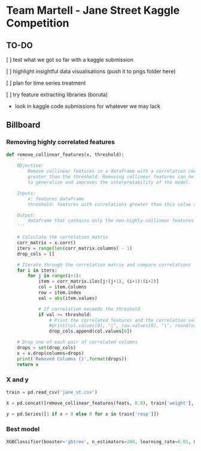 # Team Martell - Jane Street Kaggle Competition

## TO-DO

[ ] test what we got so far with a kaggle submission

[ ] highlight insightful data visualisations (push it to pngs folder here)

[ ] plan for time series treatment

[ ] try feature extracting libraries (boruta)

* look in kaggle code submissions for whatever we may lack

## Billboard

### Removing highly correlated features
```python
def remove_collinear_features(x, threshold):
    '''
    Objective:
        Remove collinear features in a dataframe with a correlation coefficient
        greater than the threshold. Removing collinear features can help a model 
        to generalize and improves the interpretability of the model.

    Inputs: 
        x: features dataframe
        threshold: features with correlations greater than this value are removed

    Output: 
        dataframe that contains only the non-highly-collinear features
    '''

    # Calculate the correlation matrix
    corr_matrix = x.corr()
    iters = range(len(corr_matrix.columns) - 1)
    drop_cols = []

    # Iterate through the correlation matrix and compare correlations
    for i in iters:
        for j in range(i+1):
            item = corr_matrix.iloc[j:(j+1), (i+1):(i+2)]
            col = item.columns
            row = item.index
            val = abs(item.values)

            # If correlation exceeds the threshold
            if val >= threshold:
                # Print the correlated features and the correlation value
                #print(col.values[0], "|", row.values[0], "|", round(val[0][0], 2))
                drop_cols.append(col.values[0])

    # Drop one of each pair of correlated columns
    drops = set(drop_cols)
    x = x.drop(columns=drops)
    print('Removed Columns {}'.format(drops))
    return x
```
### X and y

```python
train = pd.read_csv('jane_st.csv')

X = pd.concat([remove_collinear_features(feats, 0.9), train['weight'], train['ts_id']], axis = 1)

y = pd.Series([1 if x > 0 else 0 for x in train['resp']])
```

### Best model

```python
XGBClassifier(booster='gbtree', n_estimators=200, learning_rate=0.01, max_depth=30, use_label_encoder=False)
```

